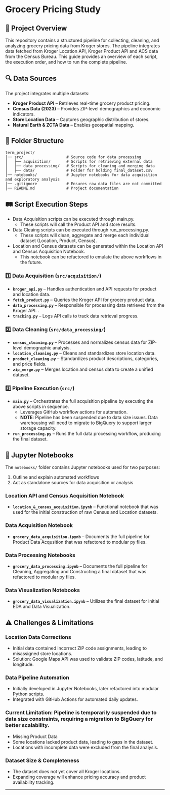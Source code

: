 # Grocery Pricing Study

## 📌 Project Overview
This repository contains a structured pipeline for collecting, cleaning, and analyzing grocery pricing data from Kroger stores. The pipeline integrates data fetched from Kroger Location API, Kroger Product API and ACS data from the Census Bureau. This guide provides an overview of each script, the execution order, and how to run the complete pipeline.

## 🔍 Data Sources
The project integrates multiple datasets:
- **Kroger Product API** – Retrieves real-time grocery product pricing.
- **Census Data (2023)** – Provides ZIP-level demographics and economic indicators.
- **Store Location Data** – Captures geographic distribution of stores.
- **Natural Earth & ZCTA Data** – Enables geospatial mapping.

## 📂 Folder Structure
```
term_project/
│── src/                   # Source code for data processing
│   ├── acquisition/       # Scripts for retrieving external data
│   ├── data_processing/   # Scripts for cleaning and merging data
│   ├── data/              # Folder for holding final_dataset.csv
│── notebooks/             # Jupyter notebooks for data acquisition and exploratory analysis
│── .gitignore             # Ensures raw data files are not committed
│── README.md              # Project documentation
```

## 🛤️ Script Execution Steps
- Data Acquisition scripts can be executed through main.py.
   - These scripts will call the Product API and store results.  
- Data Cleaing scripts can be executed through run_processing.py.
   - These scripts will clean, aggregate  and merge each individual  dataset (Location, Product, Census).
- Location and Census  datasets can be generated within the Location API and Census Acquisition Notebook.
   - This notebook can be refactored to emulate  the above workflows in the future.

### 1️⃣ Data Acquisition (`src/acquisition/`)
- **`kroger_api.py`** – Handles authentication and API requests for product and location data.
- **`fetch_product.py`** – Queries the Kroger API for grocery product data.
- **`data_processing.py`** – Responsible for processing data retrieved from the Kroger API. .
- **`tracking.py`** – Logs API calls to track data retrieval progress.

### 2️⃣ Data Cleaning (`src/data_processing/`)
- **`census_cleaning.py`** – Processes and normalizes census data for ZIP-level demographic analysis.
- **`location_cleaning.py`** – Cleans and standardizes store location data.
- **`product_cleaning.py`** – Standardizes product descriptions, categories, and price fields.
- **`zip_merge.py`** – Merges location and census data to create a unified dataset.

### 3️⃣ Pipeline Execution (`src/`)
- **`main.py`** – Orchestrates the full acquisition pipeline by executing the above scripts in sequence.
  - Leverages GitHub  workflow actions for automation.
  - **NOTE**: Pipeline has been suspended due to data size issues. Data warehousing will need to migrate to BigQuery to support larger storage capacity.
- **`run_processing.py`** – Runs the full data processing workflow, producing the final dataset.

## 📓 Jupyter Notebooks
The `notebooks/` folder contains Jupyter notebooks used for two purposes:
  1) Outline and explain automated  workflows
  2) Act as standalone sources for data acquisition or analysis

### Location API and Census Acquisition Notebook
- **`location_&_census_acquisition.ipynb`** – Functional notebook  that was used for  the initial construction of raw Census and Location datasets.

### Data Acquisition Notebook
- **`grocery_data_acquisition.ipynb`** – Documents the full pipeline for Product Data Acqusition that was refactored to modular py files.

### Data Processing Notebooks
- **`grocery_data_processing.ipynb`** – Documents the full pipeline for Cleaning, Aggregating and Constructing a final dataset that was refactored to modular py files.

### Data Visualization Notebooks
- **`grocery_data_visualization.ipynb`** – Utilizes the final  dataset for initial EDA and Data Visualization.

## ⚠️ Challenges & Limitations
### Location Data Corrections
- Initial data contained incorrect ZIP code assignments, leading to misassigned store locations.
- Solution: Google Maps API was used to validate ZIP codes, latitude, and longitude.
### Data Pipeline Automation
- Initially developed in Jupyter Notebooks, later refactored into modular Python scripts.
- Integrated with GitHub Actions for automated daily updates.
### Current Limitation: Pipeline is temporarily suspended due to data size constraints, requiring a migration to BigQuery for better scalability.
- Missing Product Data
- Some locations lacked product data, leading to gaps in the dataset.
- Locations with incomplete data were excluded from the final analysis.
### Dataset Size & Completeness
- The dataset does not yet cover all Kroger locations.
- Expanding coverage will enhance pricing accuracy and product availability tracking.

---
